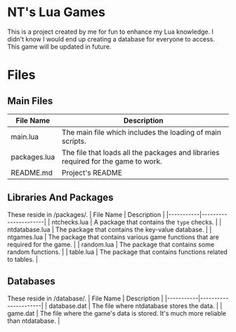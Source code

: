 # NT's Lua Games
This is a project created by me for fun to enhance my Lua knowledge. I didn't know I would end up creating a database for everyone to access. This game will be updated in future. 

# Files

## Main Files

| File Name | Description          |
|-----------|----------------------|
| main.lua  | The main file which includes the loading of main scripts.      |
| packages.lua | The file that loads all the packages and libraries required for the game to work. |
| README.md | Project's README    |

## Libraries And Packages
These reside in /packages/.
| File Name | Description          |
|-----------|----------------------|
| ntchecks.lua  | A package that contains the `type` checks.      |
| ntdatabase.lua | The package that contains the key-value database. |
| ntgames.lua | The package that contains various game functions that are required for the game.   |
| random.lua | The package that contains some random functions.   |
| table.lua | The package that contains functions related to tables.   |

## Databases
These reside in /database/.
| File Name | Description          |
|-----------|----------------------|
| database.dat | The file where ntdatabase stores the data. |
| game.dat | The file where the game's data is stored. It's much more reliable than ntdatabase. |






